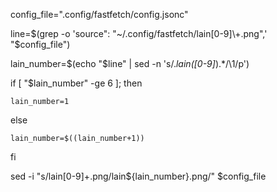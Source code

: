 
config_file=".config/fastfetch/config.jsonc"

line=$(grep -o 'source": "~/.config/fastfetch/lain[0-9]\+.png",' "$config_file")

lain_number=$(echo "$line" | sed -n 's/.*lain\([0-9]*\).*/\1/p') 

if [ "$lain_number" -ge 6 ]; then
    
    lain_number=1

else
 
    lain_number=$((lain_number+1))

fi

sed -i "s/lain[0-9]\+\.png/lain${lain_number}.png/" $config_file 
